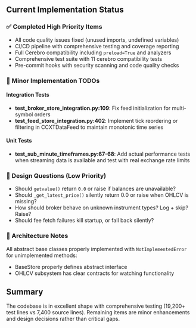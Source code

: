 ## Current Implementation Status

### ✅ Completed High Priority Items
- All code quality issues fixed (unused imports, undefined variables)
- CI/CD pipeline with comprehensive testing and coverage reporting
- Full Cerebro compatibility including `preload=True` and analyzers
- Comprehensive test suite with 11 cerebro compatibility tests
- Pre-commit hooks with security scanning and code quality checks

### 🔧 Minor Implementation TODOs

#### Integration Tests
- **test_broker_store_integration.py:109**: Fix feed initialization for multi-symbol orders
- **test_feed_store_integration.py:402**: Implement tick reordering or filtering in CCXTDataFeed to maintain monotonic time series

#### Unit Tests  
- **test_sub_minute_timeframes.py:67-68**: Add actual performance tests when streaming data is available and test with real exchange rate limits

### 🎯 Design Questions (Low Priority)
- Should `getvalue()` return `0.0` or raise if balances are unavailable?
- Should `_get_latest_price()` silently return 0.0 or raise when OHLCV is missing?
- How should broker behave on unknown instrument types? Log + skip? Raise?
- Should fee fetch failures kill startup, or fall back silently?

### 📝 Architecture Notes
All abstract base classes properly implemented with `NotImplementedError` for unimplemented methods:
- BaseStore properly defines abstract interface
- OHLCV subsystem has clear contracts for watching functionality

## Summary
The codebase is in excellent shape with comprehensive testing (19,200+ test lines vs 7,400 source lines). Remaining items are minor enhancements and design decisions rather than critical gaps.

